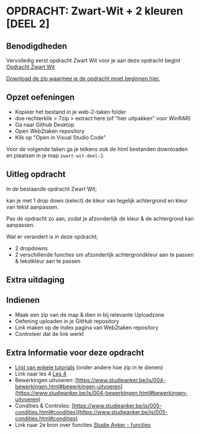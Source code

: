 # OPDRACHT: Zwart-Wit + 2 kleuren [DEEL 2]

## Benodigdheden

Vervolledig eerst opdracht Zwart Wit voor je aan deze opdracht begint [Opdracht Zwart Wit](https://goldflow.github.io/website-productie-2/opdracht-zwart-wit)

[Download de zip waarmee je de opdracht moet beginnen hier.](https://github.com/Goldflow/website-productie-2/raw/main/opdracht-zwart-wit-deel-2/zwart-wit-deel-2.zip)

## Opzet oefeningen
- Kopieer het bestand in je web-2-taken folder
- doe rechterklik > 7zip > extract here (of "hier uitpakken" voor WinRAR)
- Ga naar Github Desktop
- Open Web2taken repository
- Klik op "Open in Visual Studio Code"

Voor de volgende taken ga je telkens ook de html bestanden downloaden en plaatsen in je map `zwart-wit-deel-2`.

## Uitleg opdracht

In de bestaande opdracht Zwart Wit;

kan je met 1 drop down (select) de kleur van tegelijk achtergrond en kleur van tekst aanpassen.

Pas de opdracht zo aan, zodat je afzonderlijk de kleur & de achtergrond kan aanpassen.

Wat er verandert is in deze opdracht;
- 2 dropdowns
- 2 verschillende functies om afzonderlijk achtergrondkleur aan te passen & tekstkleur aan te passen

## Extra uitdaging


## Indienen

- Maak een zip van de map & dien in bij relevante Uploadzone
- Oefening uploaden in je GitHub repository
- Link maken op de index pagina van Web2taken repository
- Controleer dat de link werkt

## Extra Informatie voor deze opdracht

- [Lijst van enkele tutorials](./praktisch-advies) (onder andere hoe zip in te dienen)
- Link naar les 4 [Les 4](https://goldflow.github.io/website-productie-2/les_04/)
- Bewerkingen uitvoeren: [https://www.studieanker.be/js/004-bewerkingen.html#bewerkingen-uitvoeren](https://www.studieanker.be/js/004-bewerkingen.html#bewerkingen-uitvoeren)
- Condities & Controles: [https://www.studieanker.be/js/005-condities.html#condities](https://www.studieanker.be/js/005-condities.html#condities)
- Link naar 2e bron over functies [Studie Anker - functies](https://www.studieanker.be/js/008-functies.html) 